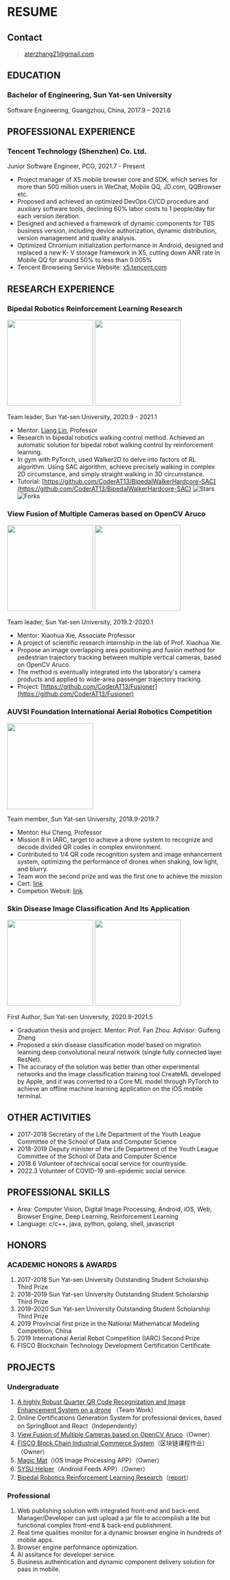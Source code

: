 # RESUME

## Contact

> aterzhang21@gmail.com

## EDUCATION

### Bachelor of Engineering, Sun Yat-sen University

Software Engineering, Guangzhou, China, 2017.9 – 2021.6

## PROFESSIONAL EXPERIENCE

### Tencent Technology (Shenzhen) Co. Ltd.

Junior Software Engineer, PCG, 2021.7 - Present

- Project manager of X5 mobile browser core and SDK, which serves for more than 500
million users in WeChat, Mobile QQ, JD.com, QQBrowser etc.
- Proposed and achieved an optimized DevOps CI/CD procedure and auxiliary software
tools, declining 60% labor costs to 1 people/day for each version iteration.
- Designed and achieved a framework of dynamic components for TBS business version,
including device authorization, dynamic distribution, version management and quality
analysis.
- Optimized Chromium initialization performance in Android, designed and replaced a new K-
V storage framework in X5, cutting down ANR rate in Mobile QQ for around 50% to
less than 0.005%
- Tencent Browseing Service Website: [x5.tencent.com](https://x5.tencent.com)

## RESEARCH EXPERIENCE

### Bipedal Robotics Reinforcement Learning Research

<div style="display: inline">
<img height="200px" src="asset/image/robot_1.png"/> <img height="200px" src="asset/image/robot_3.png"/>
</div>


Team leader, Sun Yat-sen University, 2020.9 - 2021.1

- Mentor: [Liang Lin](https://scholar.google.com/citations?user=Nav8m8gAAAAJ&hl=zh-CN&oi=ao), Professor
- Research in bipedal robotics walking control method. Achieved an automatic solution for
bipedal robot walking control by reinforcement learning.
- In gym with PyTorch, used Walker2D to delve into factors of RL algorithm. Using SAC
algorithm, achieve precisely walking in complex 2D circumstance, and simply straight
walking in 3D circumstance.
- Tutorial: [https://github.com/CoderAT13/BipedalWalkerHardcore-SAC](https://github.com/CoderAT13/BipedalWalkerHardcore-SAC)
      <img alt="Stars" src="https://img.shields.io/github/stars/CoderAT13/BipedalWalkerHardcore-SAC?style=flat-square&labelColor=FFFF99"/>
      <img alt="Forks" src="https://img.shields.io/github/forks/CoderAT13/BipedalWalkerHardcore-SAC?style=flat-square&labelColor=343b41"/>

### View Fusion of Multiple Cameras based on OpenCV Aruco 

<div style="display: inline">
<img height="200px" src="asset/image/fusion_1.png"/> <img height="200px" src="asset/image/fusion_2.jpeg"/>
</div>

Team leader, Sun Yat-sen University, 2019.2-2020.1

- Mentor: Xiaohua Xie, Associate Professor
- A project of scientific research internship in the lab of Prof. Xiaohua Xie.
- Propose an image overlapping area positioning and fusion method for pedestrian trajectory tracking between multiple vertical cameras, based on OpenCV Aruco.
- The method is eventually integrated into the laboratory's camera products and applied to
wide-area passenger trajectory tracking.
- Project: [https://github.com/CoderAT13/Fusioner](https://github.com/CoderAT13/Fusioner)

### AUVSI Foundation International Aerial Robotics Competition 

<img height="200px" src="asset/image/ar_1.png"/>

Team member, Sun Yat-sen University, 2018.9-2019.7

- Mentor: Hui Cheng, Professor
- Mission 8 in IARC, target to achieve a drone system to recognize and decode divided QR codes in complex environment.
- Contributed to 1/4 QR code recognition system and image enhancement system, optimizing the performance of drones when shaking, low light, and blurry.
- Team won the second prize and was the first one to achieve the mission
- Cert: [link](学科/国际空中机器人大赛（亚太赛区）获奖证书.pdf) 
- Competion Websit: [link](http://www.aerialroboticscompetition.org/mission8.php)


### Skin Disease Image Classification And Its Application

<div style="display: inline">
<img height="200px" src="asset/image/thesis_1.png"/> <img height="200px" src="asset/image/thesis_2.png"/>
</div>

First Author, Sun Yat-sen University, 2020.9-2021.5

- Graduation thesis and project. Mentor: Prof. Fan Zhou. Advisor: Guifeng Zheng
- Proposed a skin disease classification model based on migration learning deep convolutional neural network (single­ fully connected layer ResNet).
- The accuracy of the solution was better than other experimental networks and the image classification training tool CreateML developed by Apple, and it was converted to a Core ML model through PyTorch to achieve an offline machine learning application on the iOS mobile terminal.


## OTHER ACTIVITIES

- 2017-2018 Secretary of the Life Department of the Youth League Committee of the School of Data and Computer Science
- 2018-2019 Deputy minister of the Life Department of the Youth League Committee of the School of Data and Computer Science
- 2018.6 Volunteer of technical social service for countryside.
- 2022.3 Volunteer of COVID-19 anti-epidemic social service.

## PROFESSIONAL SKILLS

- Area: Computer Vision, Digital Image Processing, Android, iOS, Web, Browser Engine, Deep Learning, Reinforcement Learning
- Language: c/c++, java, python, golang, shell, javascript

## HONORS

### ACADEMIC HONORS & AWARDS

1. 2017-2018 Sun Yat-sen University Outstanding Student Scholarship Third Prize
2. 2018-2019 Sun Yat-sen University Outstanding Student Scholarship Third Prize
3. 2019-2020 Sun Yat-sen University Outstanding Student Scholarship Third Prize
4. 2019 Provincial first prize in the National Mathematical Modeling Competition, China
5. 2019 International Aerial Robot Competition (IARC) Second Prize
6. FISCO Blockchain Technology Development Certification Certificate


## PROJECTS

### Undergraduate

1. [A highly Robust Quarter QR Code Recognization and Image Enhancement System on a drone](学科/国际空中机器人大赛（亚太赛区）获奖证书.pdf) （Team Work）
2. Online Certifications Generation System for professional devices, based on SpringBoot and React（Independently）
3. [View Fusion of Multiple Cameras based on OpenCV Aruco](学科/Fusioner/README.md)（Owner）
4. [FISCO Block Chain Industrial Commerce System](https://github.com/CoderAT13/FISCO-FINAL)（区块链课程作业）（Owner）
7. [Magic Mat](https://www.bilibili.com/video/BV1Uk4y1C7PW/)（iOS Image Processing APP）（Owner）
8. [SYSU Helper](https://www.bilibili.com/video/BV1GK4y1s7Mu)（Android Feeds APP）（Owner）
9. [Bipedal Robotics Reinforcement Learning Research](https://github.com/CoderAT13/BipedalWalkerHardcore-SAC)（[report](https://github.com/CoderAT13/BipedalWalkerHardcore-SAC/blob/main/data/BipedalWalkerTest.md)）

### Professional

1. Web publishing solution with integrated front-end and back-end. Manager/Developer can just upload a jar file to accomplish a lite but functional complex front-end & back-end publishment.
2. Real time qualities monitor for a dynamic browser engine in hundreds of mobile apps.
3. Browser engine performance optimization.
4. AI assitance for developer service.
5. Business authentication and dynamic component delivery solution for paas in mobile.
